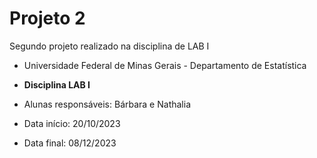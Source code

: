 # Projeto 2
Segundo projeto realizado na disciplina de LAB I

- Universidade Federal de Minas Gerais - Departamento de Estatística

- **Disciplina LAB I**

- Alunas responsáveis: Bárbara e Nathalia

- Data início: 20/10/2023

- Data final: 08/12/2023
